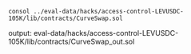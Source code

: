 ```
consol ../eval-data/hacks/access-control-LEVUSDC-105K/lib/contracts/CurveSwap.sol
```


output: eval-data/hacks/access-control-LEVUSDC-105K/lib/contracts/CurveSwap_out.sol